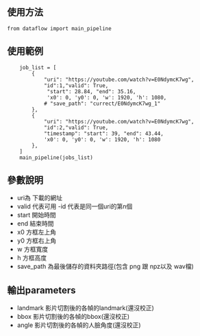 ## 使用方法

```
from dataflow import main_pipeline 
```

## 使用範例
```
    job_list = [
        {
            "uri": "https://youtube.com/watch?v=E0NdymcK7wg",
            "id":1,"valid": True,
             "start": 28.84, "end": 35.16,
             'x0': 0, 'y0': 0, 'w': 1920, 'h': 1080,
            # "save_path": "currect/E0NdymcK7wg_1"
        },
        {
            "uri": "https://youtube.com/watch?v=E0NdymcK7wg",
            "id":2,"valid": True,
            "timestamp": "start": 39, "end": 43.44,
            'x0': 0, 'y0': 0, 'w': 1920, 'h': 1080
        },
    ]
    main_pipeline(jobs_list)
```

## 參數說明
- uri為 下載的網址
- valid 代表可用
-id 代表是同一個uri的第n個
- start 開始時間
- end 結束時間
- x0 方框左上角
- y0 方框右上角
- w 方框寬度
- h 方框高度
- save_path 為最後儲存的資料夾路徑(包含 png 跟 npz以及 wav檔)

## 輸出parameters
- landmark  影片切割後的各幀的landmark(還沒校正)
- bbox   影片切割後的各幀的bbox(還沒校正)
- angle  影片切割後的各幀的人臉角度(還沒校正)
